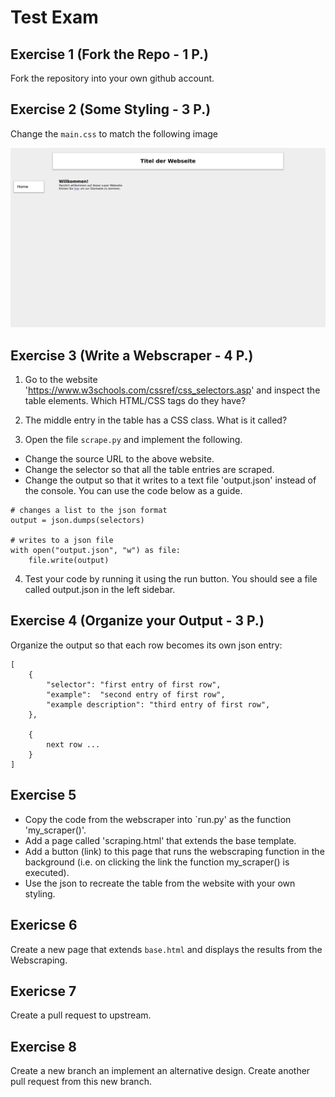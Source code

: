 # Test Exam

## Exercise 1 (Fork the Repo - 1 P.)

Fork the repository into your own github account.

## Exercise 2 (Some Styling - 3 P.)

Change the `main.css` to match the following image

![index.png](index.png)

## Exercise 3 (Write a Webscraper - 4 P.)

1. Go to the website 'https://www.w3schools.com/cssref/css_selectors.asp' and inspect the table elements. Which HTML/CSS tags do they have?

2. The middle entry in the table has a CSS class. What is it called?

3. Open the file `scrape.py` and implement the following.

- Change the source URL to the above website.
- Change the selector so that all the table entries are scraped.
- Change the output so that it writes to a text file 'output.json' instead of the console. You can use the code below as a guide.
```
# changes a list to the json format
output = json.dumps(selectors)

# writes to a json file
with open("output.json", "w") as file:
    file.write(output)
```

4. Test your code by running it using the run button. You should see a file called output.json in the left sidebar.


## Exercise 4 (Organize your Output - 3 P.)

Organize the output so that each row becomes its own json entry:
```
[
    {
        "selector": "first entry of first row",
        "example":  "second entry of first row",
        "example description": "third entry of first row",
    },

    {
        next row ...
    }
]
```

## Exercise 5

- Copy the code from the webscraper into `run.py' as the function 'my_scraper()'.
- Add a page called 'scraping.html' that extends the base template.
- Add a button (link) to this page that runs the webscraping function in the background (i.e. on  clicking the link the function my_scraper() is executed).
- Use the json to recreate the table from the website with your own styling.


## Exericse 6

Create a new page that extends `base.html` and displays the results from the
Webscraping.

## Exericse 7

Create a pull request to upstream.

## Exercise 8

Create a new branch an implement an alternative design. Create another pull
request from this new branch.
